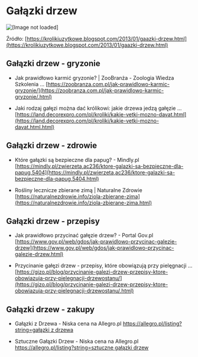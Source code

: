 # Gałązki drzew
![[Image not loaded]](http://3.bp.blogspot.com/-8b_nzgsYN1Q/UOXQ_jYWe4I/AAAAAAAABcs/LdYUJhgeGag/s1600/100_2617.JPG)

Źródło: [https://krolikiuzytkowe.blogspot.com/2013/01/gaazki-drzew.html](https://krolikiuzytkowe.blogspot.com/2013/01/gaazki-drzew.html)

## Gałązki drzew - gryzonie
* Jak prawidłowo karmić gryzonie? | ZooBranża - Zoologia Wiedza Szkolenia ...
[https://zoobranza.com.pl/jak-prawidlowo-karmic-gryzonie/](https://zoobranza.com.pl/jak-prawidlowo-karmic-gryzonie/.html)

* Jaki rodzaj gałęzi można dać królikowi: jakie drzewa jedzą gałęzie ...
[https://land.decorexpro.com/pl/kroliki/kakie-vetki-mozno-davat.html](https://land.decorexpro.com/pl/kroliki/kakie-vetki-mozno-davat.html.html)

## Gałązki drzew - zdrowie
* Które gałązki są bezpieczne dla papug? - Mindly.pl
[https://mindly.pl/zwierzeta,ac236/ktore-galazki-sa-bezpieczne-dla-papug,5404](https://mindly.pl/zwierzeta,ac236/ktore-galazki-sa-bezpieczne-dla-papug,5404.html)

* Rośliny lecznicze zbierane zimą | Naturalne Zdrowie
[https://naturalnezdrowie.info/ziola-zbierane-zima](https://naturalnezdrowie.info/ziola-zbierane-zima.html)

## Gałązki drzew - przepisy
* Jak prawidłowo przycinać gałęzie drzew? - Portal Gov.pl
[https://www.gov.pl/web/gdos/jak-prawidlowo-przycinac-galezie-drzew](https://www.gov.pl/web/gdos/jak-prawidlowo-przycinac-galezie-drzew.html)

* Przycinanie gałęzi drzew - przepisy, które obowiązują przy pielęgnacji ...
[https://gizo.pl/blog/przycinanie-galezi-drzew-przepisy-ktore-obowiazuja-przy-pielegnacji-drzewostanu/](https://gizo.pl/blog/przycinanie-galezi-drzew-przepisy-ktore-obowiazuja-przy-pielegnacji-drzewostanu/.html)

## Gałązki drzew - zakupy
* Gałązki z Drzewa - Niska cena na Allegro.pl
[https://allegro.pl/listing?string=gałązki z drzewa](https://allegro.pl/listing?string=gałązkizdrzewa.html)

* Sztuczne Gałązki Drzew - Niska cena na Allegro.pl
[https://allegro.pl/listing?string=sztuczne gałązki drzew](https://allegro.pl/listing?string=sztucznegałązkidrzew.html)

